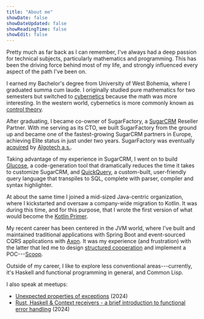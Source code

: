 ```yaml
---
title: "About me"
showDate: false
showDateUpdated: false
showReadingTime: false
showEdit: false
---
```


Pretty much as far back as I can remember, I've always had a deep passion for technical subjects, particularly
mathematics and programming. This has been the driving force behind most of my life, and strongly influenced every
aspect of the path I've been on.

I earned my Bachelor's degree from University of West Bohemia, where I graduated summa cum laude. I originally studied
pure mathematics for two semesters but switched to [cybernetics](https://en.wikipedia.org/wiki/Cybernetics) because the
math was more interesting. In the western world, cybernetics is more commonly known as [control theory](https://en.wikipedia.org/wiki/Control_theory).

After graduating, I became co-owner of SugarFactory, a [SugarCRM](https://www.sugarcrm.com/) Reseller Partner. With me
serving as its CTO, we built SugarFactory from the ground up and became one of the fastest-growing SugarCRM partners in
Europe, achieving Elite status in just under two years. SugarFactory was eventually
[acquired](https://www.algotech.cz/novinky/2018-05-17-algotech-a-sugar-factory-se-spojili-s-cilem-dodavat-spickove-reseni-crm)
by [Algotech a.s.](https://en.algotech.cz/).

Taking advantage of my experience in SugarCRM, I went on to build
[Glucose](https://app.archbee.com/public/PREVIEW-HhYtCy8U27R7xpxzxoOy2), a code-generation tool that dramatically
reduces the time it takes to customize SugarCRM, and [QuickQuery](https://www.sugaroutfitters.com/addons/quick-query), a
custom-built, user-friendly query language that transpiles to SQL, complete with parser, compiler and syntax
highlighter.

At about the same time I joined a mid-sized Java-centric organization, where I kickstarted and oversaw a company-wide
migration to Kotlin. It was during this time, and for this purpose, that I wrote the first version of what would become
the [Kotlin Primer](https://www.kotlinprimer.com/).

My recent career has been centered in the JVM world, where I've built and maintained traditional applications with
Spring Boot and event-sourced CQRS applications with [Axon](https://www.axoniq.io/products/axon-framework). It was my
experience (and frustration) with the latter that led me to design [structured
cooperation](/posts/introducing-structured-cooperation/) and implement a
POC---[Scoop](https://github.com/gabrielshanahan/scoop).

Outside of my career, I like to explore less conventional areas---currently, it's Haskell and functional programming in
general, and Common Lisp.

I also speak at meetups:

* [Unexpected properties of exceptions](https://www.youtube.com/watch?v=7NQC4WBKfQk) (2024)
* [Rust, Haskell & Context receivers - a brief introduction to functional error
  handling](https://www.youtube.com/watch?v=dyMVKe6xICA) (2024)
